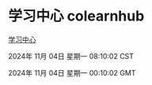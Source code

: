# 学习中心 colearnhub
[学习中心](http://219.139.197.74:56308/colearnhub/)

2024年 11月 04日 星期一 08:10:02 CST

2024年 11月 04日 星期一 00:10:02 GMT
